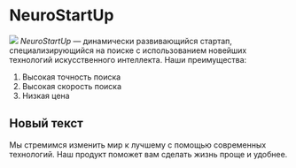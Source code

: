 # NeuroStartUp
![](https://netology-code.github.io/git-homeworks/introduction/assets/logo.png)
*NeuroStartUp* — динамически развивающийся стартап, специализирующийся на поиске с использованием новейших технологий искусственного интеллекта.
Наши преимущества:
1. Высокая точность поиска
2. Высокая скорость поиска
3. Низкая цена

## Новый текст
Мы стремимся изменить мир к лучшему с помощью современных технологий. Наш продукт поможет вам сделать жизнь проще и удобнее.